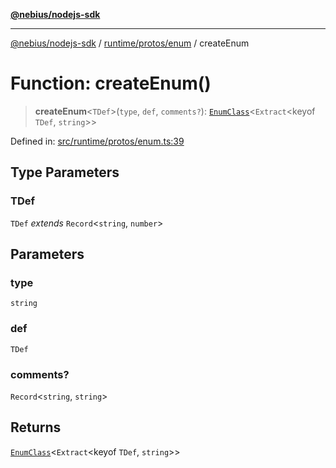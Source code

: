 [**@nebius/nodejs-sdk**](../../../../README.md)

---

[@nebius/nodejs-sdk](../../../../README.md) / [runtime/protos/enum](../README.md) / createEnum

# Function: createEnum()

> **createEnum**\<`TDef`\>(`type`, `def`, `comments?`): [`EnumClass`](../type-aliases/EnumClass.md)\<`Extract`\<keyof `TDef`, `string`\>\>

Defined in: [src/runtime/protos/enum.ts:39](https://github.com/nebius/nodejs-sdk/blob/a37d220b2851e3bf0d396cb03828d544f584df45/src/runtime/protos/enum.ts#L39)

## Type Parameters

### TDef

`TDef` _extends_ `Record`\<`string`, `number`\>

## Parameters

### type

`string`

### def

`TDef`

### comments?

`Record`\<`string`, `string`\>

## Returns

[`EnumClass`](../type-aliases/EnumClass.md)\<`Extract`\<keyof `TDef`, `string`\>\>

